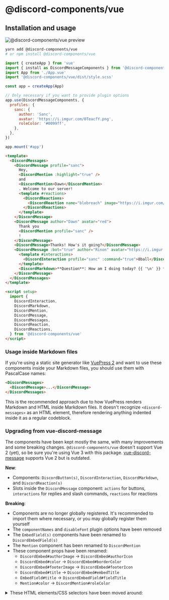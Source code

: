 # @discord-components/vue

## Installation and usage

![@discord-components/vue preview](https://i.imgur.com/ZxsfkHb.png)

```sh
yarn add @discord-components/vue
# or npm install @discord-components/vue
```

```js
import { createApp } from 'vue'
import { install as DiscordMessageComponents } from '@discord-components/vue'
import App from './App.vue'
import '@discord-components/vue/dist/style.scss'

const app = createApp(App)

// Only necessary if you want to provide plugin options
app.use(DiscordMessageComponents, {
  profiles: {
    sanc: {
      author: 'Sanc',
      avatar: 'https://i.imgur.com/0TeacfY.png',
      roleColor: '#0099ff',
    },
  },
})

app.mount('#app')
```

```html
<template>
  <DiscordMessages>
    <DiscordMessage profile="sanc">
      Hey,
      <DiscordMention :highlight="true" />
      and
      <DiscordMention>Dawn</DiscordMention>
      . Welcome to our server!
      <template #reactions>
        <DiscordReactions>
          <DiscordReaction name="blobreach" image="https://i.imgur.com/DUAI5Pu.png" :count="2" :active="true" />
        </DiscordReactions>
      </template>
    </DiscordMessage>
    <DiscordMessage author="Dawn" avatar="red">
      Thank you
      <DiscordMention profile="sanc" />
      !
    </DiscordMessage>
    <DiscordMessage>Thanks! How's it going?</DiscordMessage>
    <DiscordMessage :bot="true" author="Rinon" avatar="https://i.imgur.com/axQ9wJl.png" role-color="violet">
      <template #interactions>
        <DiscordInteraction profile="sanc" :command="true">8ball</DiscordInteraction>
      </template>
      <DiscordMarkdown>**Question**: How am I doing today? {{ '\n' }} **Answer**: Yes.</DiscordMarkdown>
    </DiscordMessage>
  </DiscordMessages>
</template>

<script setup>
  import {
    DiscordInteraction,
    DiscordMarkdown,
    DiscordMention,
    DiscordMessage,
    DiscordMessages,
    DiscordReaction,
    DiscordReactions,
  } from '@discord-components/vue'
</script>
```

### Usage inside Markdown files

If you're using a static site generator like [VuePress 2](https://v2.vuepress.vuejs.org/) and want to use these components inside your Markdown files, you should use them with PascalCase names:

```html
<DiscordMessages>
  <DiscordMessage>...</DiscordMessage>
</DiscordMessages>
```

This is the recommended approach due to how VuePress renders Markdown and HTML inside Markdown files. It doesn't recognize `<discord-messages>` as an HTML element, therefore rendering anything indented inside it as a regular codeblock.

### Upgrading from vue-discord-message

The components have been kept mostly the same, with many improvements and some breaking changes. `@discord-components/vue` doesn't support Vue 2 (yet), so be sure you're using Vue 3 with this package. [vue-discord-message](https://github.com/ticketeer/vue-discord-message) supports Vue 2 but is outdated.

**New**:

- Components: `DiscordButton(s)`, `DiscordInteraction`, `DiscordMarkdown`, and `DiscordReaction(s)`
- Slots inside the `DiscordMessage` component: `actions` for buttons, `interactions` for replies and slash commands, `reactions` for reactions

**Breaking**:

- Components are no longer globally registered. It's recommended to import them where necessary, or you may globally register them yourself
- The `componentNames` and `disableFont` plugin options have been removed
- The `EmbedField(s)` components have been renamed to `DiscordEmbedField(s)`
- The `Mention` component has been renamed to `DiscordMention`
- These component props have been renamed:
  - `DiscordEmbed#authorImage` -> `DiscordEmbed#authorIcon`
  - `DiscordEmbed#color` -> `DiscordEmbed#borderColor`
  - `DiscordEmbed#footerImage` -> `DiscordEmbed#footerIcon`
  - `DiscordEmbed#title` -> `DiscordEmbed#embedTitle`
  - `EmbedField#title` -> `DiscordEmbedField#fieldTitle`
  - `Mention#color` -> `DiscordMention#roleColor`

<details>
<summary>These HTML elements/CSS selectors have been moved around:</summary>

- `.discord-author-info .discord-bot-tag` -> `.discord-author-info .discord-author-bot-tag`
- `.discord-embed .discord-left-border` -> `.discord-embed .discord-embed-left-border`
- `.discord-embed .discord-author-image` -> `.discord-embed .discord-embed-author-icon`
- `.discord-embed-footer .discord-footer-image` -> `.discord-embed-footer .discord-embed-footer-icon`
- `.discord-embed-footer .discord-footer-separator` -> `.discord-embed-footer .discord-embed-footer-separator`
- `.discord-embed-footer .discord-footer-separator` -> `.discord-embed-footer .discord-embed-footer-separator`
- `.discord-embed-field .discord-inline-field` -> `.discord-embed-field .discord-embed-field-inline`
- `.discord-embed-field .discord-field-title` -> `.discord-embed-field .discord-embed-field-title`
- `.discord-message > .discord-author-image` -> `.discord-message > .discord-message-content .discord-author-avatar`
- `.discord-compact-mode .discord-message-content > .discord-message-timestamp` -> `.discord-compact-mode .discord-message-content .discord-message-body .discord-message-timestamp`
- `.discord-message-content .discord-embed` -> `.discord-message-content .discord-message-body .discord-embed`

</details>

